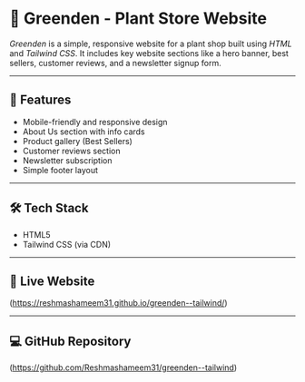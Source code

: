  # 🌿 Greenden - Plant Store Website

*Greenden* is a simple, responsive website for a plant shop built using *HTML* and *Tailwind CSS*. It includes key website sections like a hero banner, best sellers, customer reviews, and a newsletter signup form.

---

## 🚀 Features

- Mobile-friendly and responsive design
- About Us section with info cards
- Product gallery (Best Sellers)
- Customer reviews section
- Newsletter subscription
- Simple footer layout

---

## 🛠️ Tech Stack

- HTML5  
- Tailwind CSS (via CDN)

---


## 🔗 Live Website
(https://reshmashameem31.github.io/greenden--tailwind/)

---

## 💻 GitHub Repository

(https://github.com/Reshmashameem31/greenden--tailwind)
